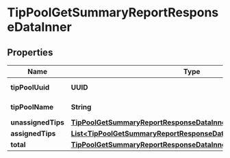 

# TipPoolGetSummaryReportResponseDataInner


## Properties

| Name | Type | Description | Notes |
|------------ | ------------- | ------------- | -------------|
|**tipPoolUuid** | **UUID** | The tip pool UUID |  |
|**tipPoolName** | **String** | The tip pool name |  |
|**unassignedTips** | [**TipPoolGetSummaryReportResponseDataInnerUnassignedTips**](TipPoolGetSummaryReportResponseDataInnerUnassignedTips.md) |  |  |
|**assignedTips** | [**List&lt;TipPoolGetSummaryReportResponseDataInnerAssignedTipsInner&gt;**](TipPoolGetSummaryReportResponseDataInnerAssignedTipsInner.md) |  |  |
|**total** | [**TipPoolGetSummaryReportResponseDataInnerTotal**](TipPoolGetSummaryReportResponseDataInnerTotal.md) |  |  |



